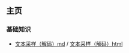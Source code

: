 
## 主页

### 基础知识

 - [文本采样（解码）md](./基础知识/文本采样（解码）/文本采样（解码）.md) / [文本采样（解码）html](./基础知识/文本采样（解码）/文本采样（解码）.html)